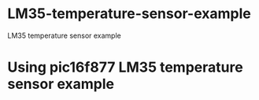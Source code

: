 # LM35-temperature-sensor-example
LM35 temperature sensor example

# Using pic16f877 LM35 temperature sensor example
